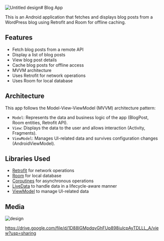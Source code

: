 ![Untitled design](https://github.com/adityabhamare10/Vrid-Blog-App/assets/108888187/39596386-323f-4c25-8eb0-50e0018eeaa3)# Blog App

This is an Android application that fetches and displays blog posts from a WordPress blog using Retrofit and Room for offline caching.

## Features

- Fetch blog posts from a remote API
- Display a list of blog posts
- View blog post details
- Cache blog posts for offline access
- MVVM architecture
- Uses Retrofit for network operations
- Uses Room for local database

## Architecture

This app follows the Model-View-ViewModel (MVVM) architecture pattern:
- `Model`: Represents the data and business logic of the app (BlogPost, Room entities, Retrofit API).
- `View`: Displays the data to the user and allows interaction (Activity, Fragments).
- `ViewModel`: Manages UI-related data and survives configuration changes (AndroidViewModel).

## Libraries Used

- [Retrofit](https://square.github.io/retrofit/) for network operations
- [Room](https://developer.android.com/jetpack/androidx/releases/room) for local database
- [Coroutines](https://developer.android.com/kotlin/coroutines) for asynchronous operations
- [LiveData](https://developer.android.com/topic/libraries/architecture/livedata) to handle data in a lifecycle-aware manner
- [ViewModel](https://developer.android.com/topic/libraries/architecture/viewmodel) to manage UI-related data
## Media
![design](https://github.com/adityabhamare10/Vrid-Blog-App/assets/108888187/59ad0414-99aa-44a8-b679-bf5f70ef9d72)

https://drive.google.com/file/d/1D88IGMpdqvGhFUp898iulcpAyTDLLL_A/view?usp=sharing

